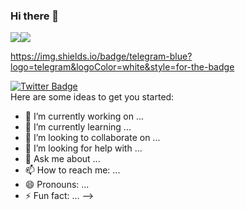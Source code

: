 ### Hi there 👋

<img src="https://gifyu.com/image/SckGo"><img src="https://s12.gifyu.com/images/SckGo.gif"/>


https://img.shields.io/badge/telegram-blue?logo=telegram&logoColor=white&style=for-the-badge

<div id="badges">
  <a href="your-twitter-URL">
    <img src="https://img.shields.io/badge/Twitter-blue?style=for-the-badge&logo=twitter&logoColor=white" alt="Twitter Badge"/>
  </a>
</div>
Here are some ideas to get you started:

- 🔭 I’m currently working on ...
- 🌱 I’m currently learning ...
- 👯 I’m looking to collaborate on ...
- 🤔 I’m looking for help with ...
- 💬 Ask me about ...
- 📫 How to reach me: ...
- 😄 Pronouns: ...
- ⚡ Fun fact: ...
-->

